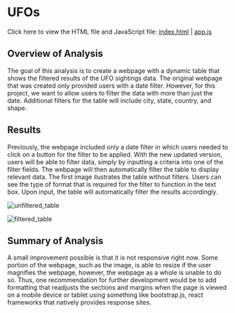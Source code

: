 # UFOs
Click here to view the HTML file and JavaScript file: [index.html](https://github.com/vijaycse/UFOs/blob/master/index.html) | [app.js](https://github.com/vijaycse/UFOs/blob/master/static/js/app.js)

## Overview of Analysis
The goal of this analysis is to create a webpage with a dynamic table that shows the filtered results of the UFO sightings data. The original webpage that was created only provided users with a date filter. However, for this project, we want to allow users to filter the data with more than just the date. Additional filters for the table will include city, state, country, and shape.

## Results
Previously, the webpage included only a date filter in which users needed to click on a button for the filter to be applied. With the new updated version, users will be able to filter data, simply by inputting a criteria into one of the filter fields. The webpage will then automatically filter the table to display relevant data. The first image ilustrates the table without filters. Users can see the type of format that is required for the filter to function in the text box. Upon input, the table will automatically filter the results accordingly.

![unfiltered_table](https://github.com/vijaycse/UFOs/blob/master/resources/unfiltered_table.PNG)

![filtered_table](https://github.com/vijaycse/UFOs/blob/master/resources/filtered_table.PNG)

## Summary of Analysis
A small improvement possible is that it is not responsive right now. Some portion of the webpage, such as the image, is able to resize if the user magnifies the webpage, however, the webpage as a whole is unable to do so. Thus, one recommendation for further development would be to add formatting that readjusts the sections and margins when the page is viewed on a mobile device or tablet using something like bootstrap.js, react frameworks that natively provides response sites.
